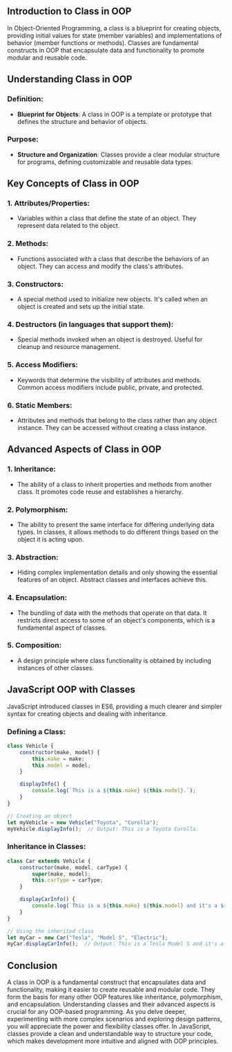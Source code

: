 ## Introduction to Class in OOP

In Object-Oriented Programming, a class is a blueprint for creating objects, providing initial values for state (member variables) and implementations of behavior (member functions or methods). Classes are fundamental constructs in OOP that encapsulate data and functionality to promote modular and reusable code.

## Understanding Class in OOP

### Definition:

- **Blueprint for Objects**: A class in OOP is a template or prototype that defines the structure and behavior of objects.

### Purpose:

- **Structure and Organization**: Classes provide a clear modular structure for programs, defining customizable and reusable data types.

## Key Concepts of Class in OOP

### 1. Attributes/Properties:

- Variables within a class that define the state of an object. They represent data related to the object.

### 2. Methods:

- Functions associated with a class that describe the behaviors of an object. They can access and modify the class's attributes.

### 3. Constructors:

- A special method used to initialize new objects. It's called when an object is created and sets up the initial state.

### 4. Destructors (in languages that support them):

- Special methods invoked when an object is destroyed. Useful for cleanup and resource management.

### 5. Access Modifiers:

- Keywords that determine the visibility of attributes and methods. Common access modifiers include public, private, and protected.

### 6. Static Members:

- Attributes and methods that belong to the class rather than any object instance. They can be accessed without creating a class instance.

## Advanced Aspects of Class in OOP

### 1. Inheritance:

- The ability of a class to inherit properties and methods from another class. It promotes code reuse and establishes a hierarchy.

### 2. Polymorphism:

- The ability to present the same interface for differing underlying data types. In classes, it allows methods to do different things based on the object it is acting upon.

### 3. Abstraction:

- Hiding complex implementation details and only showing the essential features of an object. Abstract classes and interfaces achieve this.

### 4. Encapsulation:

- The bundling of data with the methods that operate on that data. It restricts direct access to some of an object's components, which is a fundamental aspect of classes.

### 5. Composition:

- A design principle where class functionality is obtained by including instances of other classes.

## JavaScript OOP with Classes

JavaScript introduced classes in ES6, providing a much clearer and simpler syntax for creating objects and dealing with inheritance.

### Defining a Class:

```javascript
class Vehicle {
    constructor(make, model) {
        this.make = make;
        this.model = model;
    }

    displayInfo() {
        console.log(`This is a ${this.make} ${this.model}.`);
    }
}

// Creating an object
let myVehicle = new Vehicle("Toyota", "Corolla");
myVehicle.displayInfo();  // Output: This is a Toyota Corolla.
```

### Inheritance in Classes:

```javascript
class Car extends Vehicle {
    constructor(make, model, carType) {
        super(make, model);
        this.carType = carType;
    }

    displayCarInfo() {
        console.log(`This is a ${this.make} ${this.model} and it's a ${this.carType}.`);
    }
}

// Using the inherited class
let myCar = new Car("Tesla", "Model S", "Electric");
myCar.displayCarInfo();  // Output: This is a Tesla Model S and it's a Electric.
```

## Conclusion

A class in OOP is a fundamental construct that encapsulates data and functionality, making it easier to create reusable and modular code. They form the basis for many other OOP features like inheritance, polymorphism, and encapsulation. Understanding classes and their advanced aspects is crucial for any OOP-based programming. As you delve deeper, experimenting with more complex scenarios and exploring design patterns, you will appreciate the power and flexibility classes offer. In JavaScript, classes provide a clean and understandable way to structure your code, which makes development more intuitive and aligned with OOP principles.